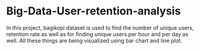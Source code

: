 # Big-Data-User-retention-analysis
In this project, bagikopi dataset is used to find the number of unique users, retention rate as well as for finding unique users per hour and per day as well. All these things are being visualized using bar chart and line plot.
